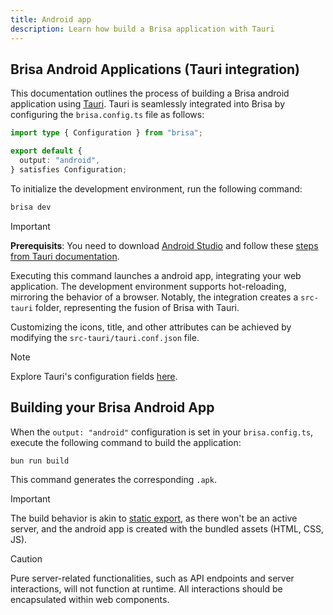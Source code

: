 ```yaml
---
title: Android app
description: Learn how build a Brisa application with Tauri
---
```


## Brisa Android Applications (Tauri integration)

This documentation outlines the process of building a Brisa android application using [Tauri](https://tauri.app/). Tauri is seamlessly integrated into Brisa by configuring the `brisa.config.ts` file as follows:

```ts
import type { Configuration } from "brisa";

export default {
  output: "android",
} satisfies Configuration;
```

To initialize the development environment, run the following command:

```sh
brisa dev
```

> [!IMPORTANT]
>
> **Prerequisits**: You need to download [Android Studio](https://developer.android.com/studio) and follow these [steps from Tauri documentation](https://beta.tauri.app/guides/prerequisites/#android).

Executing this command launches a android app, integrating your web application. The development environment supports hot-reloading, mirroring the behavior of a browser. Notably, the integration creates a `src-tauri` folder, representing the fusion of Brisa with Tauri.

Customizing the icons, title, and other attributes can be achieved by modifying the `src-tauri/tauri.conf.json` file.

> [!NOTE]
>
> Explore Tauri's configuration fields [here](https://tauri.app/api/config).

## Building your Brisa Android App

When the `output: "android"` configuration is set in your `brisa.config.ts`, execute the following command to build the application:

```sh
bun run build
```

This command generates the corresponding `.apk`.

> [!IMPORTANT]
>
> The build behavior is akin to [static export](/building-your-application/deploying/static-exports), as there won't be an active server, and the android app is created with the bundled assets (HTML, CSS, JS).

> [!CAUTION]
>
> Pure server-related functionalities, such as API endpoints and server interactions, will not function at runtime. All interactions should be encapsulated within web components.
